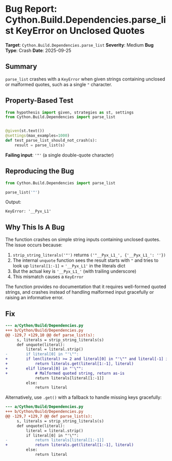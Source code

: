 # Bug Report: Cython.Build.Dependencies.parse_list KeyError on Unclosed Quotes

**Target**: `Cython.Build.Dependencies.parse_list`
**Severity**: Medium
**Bug Type**: Crash
**Date**: 2025-09-25

## Summary

`parse_list` crashes with a `KeyError` when given strings containing unclosed or malformed quotes, such as a single `"` character.

## Property-Based Test

```python
from hypothesis import given, strategies as st, settings
from Cython.Build.Dependencies import parse_list


@given(st.text())
@settings(max_examples=1000)
def test_parse_list_should_not_crash(s):
    result = parse_list(s)
```

**Failing input**: `'"'` (a single double-quote character)

## Reproducing the Bug

```python
from Cython.Build.Dependencies import parse_list

parse_list('"')
```

Output:
```
KeyError: '__Pyx_L1'
```

## Why This Is A Bug

The function crashes on simple string inputs containing unclosed quotes. The issue occurs because:

1. `strip_string_literals('"')` returns `('"__Pyx_L1_', {'__Pyx_L1_': ''})`
2. The internal `unquote` function sees the result starts with `"` and tries to look up `literal[1:-1]` = `'__Pyx_L1'` in the literals dict
3. But the actual key is `'__Pyx_L1_'` (with trailing underscore)
4. This mismatch causes a `KeyError`

The function provides no documentation that it requires well-formed quoted strings, and crashes instead of handling malformed input gracefully or raising an informative error.

## Fix

```diff
--- a/Cython/Build/Dependencies.py
+++ b/Cython/Build/Dependencies.py
@@ -129,7 +129,10 @@ def parse_list(s):
     s, literals = strip_string_literals(s)
     def unquote(literal):
         literal = literal.strip()
-        if literal[0] in "'\"":
+        if len(literal) >= 2 and literal[0] in "'\"" and literal[-1] in "'\"":
+            return literals.get(literal[1:-1], literal)
+        elif literal[0] in "'\"":
+            # Malformed quoted string, return as-is
             return literals[literal[1:-1]]
         else:
             return literal
```

Alternatively, use `.get()` with a fallback to handle missing keys gracefully:

```diff
--- a/Cython/Build/Dependencies.py
+++ b/Cython/Build/Dependencies.py
@@ -129,7 +129,7 @@ def parse_list(s):
     s, literals = strip_string_literals(s)
     def unquote(literal):
         literal = literal.strip()
         if literal[0] in "'\"":
-            return literals[literal[1:-1]]
+            return literals.get(literal[1:-1], literal)
         else:
             return literal
```